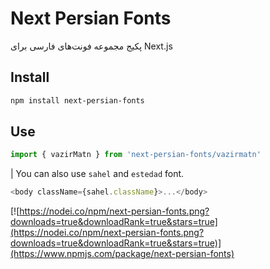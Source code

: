 # Next Persian Fonts
پکیج مجموعه فونت‌های فارسی برای Next.js

## Install
```bash
npm install next-persian-fonts
```

## Use
```javascript
import { vazirMatn } from 'next-persian-fonts/vazirmatn'
```
| You can also use `sahel` and `estedad` font.

```javascript
<body className={sahel.className}>...</body>
```

[![https://nodei.co/npm/next-persian-fonts.png?downloads=true&downloadRank=true&stars=true](https://nodei.co/npm/next-persian-fonts.png?downloads=true&downloadRank=true&stars=true)](https://www.npmjs.com/package/next-persian-fonts)
